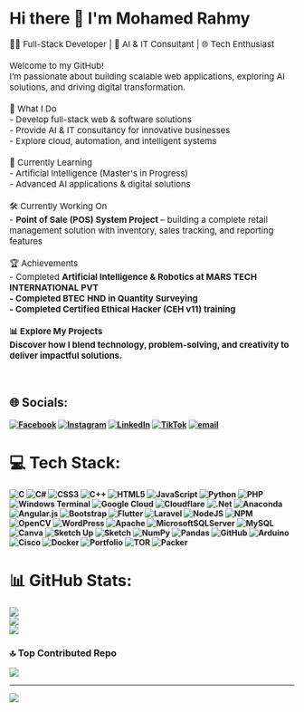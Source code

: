 # Hi there 👋 I'm Mohamed Rahmy <br>
<p style="font-size:15px">👨‍💻 Full-Stack Developer | 🤖 AI & IT Consultant | 🌐 Tech Enthusiast  <br><br>Welcome to my GitHub!  <br>I’m passionate about building scalable web applications, exploring AI solutions, and driving digital transformation.  <br><br>🚀 What I Do<br>- Develop full-stack web & software solutions  <br>- Provide AI & IT consultancy for innovative businesses  <br>- Explore cloud, automation, and intelligent systems   <br><br>🌱 Currently Learning<br>- Artificial Intelligence (Master's in Progress)  <br>- Advanced AI applications & digital solutions  <br><br>🛠️ Currently Working On<br>- <b>Point of Sale (POS) System Project</b> – building a complete retail management solution with inventory, sales tracking, and reporting features <br><br>🏆 Achievements<br>- Completed <b>Artificial Intelligence & Robotics<b> at MARS TECH INTERNATIONAL PVT   <br>- Completed BTEC HND in <b>Quantity Surveying</b>   <br>- Completed Certified Ethical Hacker (CEH v11) training <br><br>📊 Explore My Projects<br>Discover how I blend technology, problem-solving, and creativity to deliver impactful solutions.  <br></p><br>


## 🌐 Socials:
[![Facebook](https://img.shields.io/badge/Facebook-%231877F2.svg?logo=Facebook&logoColor=white)](https://facebook.com/https://web.facebook.com/mohamed.rahmi.908579) [![Instagram](https://img.shields.io/badge/Instagram-%23E4405F.svg?logo=Instagram&logoColor=white)](https://instagram.com/https://www.instagram.com/mr_rahmi_mhd) [![LinkedIn](https://img.shields.io/badge/LinkedIn-%230077B5.svg?logo=linkedin&logoColor=white)](https://linkedin.com/in/https://www.linkedin.com/in/mohamed-rahmy/) [![TikTok](https://img.shields.io/badge/TikTok-%23000000.svg?logo=TikTok&logoColor=white)](https://tiktok.com/@https://www.tiktok.com/@rahmi_oo2?_t=ZS-909mHdAgvhA&_r=1) [![email](https://img.shields.io/badge/Email-D14836?logo=gmail&logoColor=white)](mailto:mohamedrahmi428@gmail.com) 

# 💻 Tech Stack:
![C](https://img.shields.io/badge/c-%2300599C.svg?style=plastic&logo=c&logoColor=white) ![C#](https://img.shields.io/badge/c%23-%23239120.svg?style=plastic&logo=csharp&logoColor=white) ![CSS3](https://img.shields.io/badge/css3-%231572B6.svg?style=plastic&logo=css3&logoColor=white) ![C++](https://img.shields.io/badge/c++-%2300599C.svg?style=plastic&logo=c%2B%2B&logoColor=white) ![HTML5](https://img.shields.io/badge/html5-%23E34F26.svg?style=plastic&logo=html5&logoColor=white) ![JavaScript](https://img.shields.io/badge/javascript-%23323330.svg?style=plastic&logo=javascript&logoColor=%23F7DF1E) ![Python](https://img.shields.io/badge/python-3670A0?style=plastic&logo=python&logoColor=ffdd54) ![PHP](https://img.shields.io/badge/php-%23777BB4.svg?style=plastic&logo=php&logoColor=white) ![Windows Terminal](https://img.shields.io/badge/Windows%20Terminal-%234D4D4D.svg?style=plastic&logo=windows-terminal&logoColor=white) ![Google Cloud](https://img.shields.io/badge/GoogleCloud-%234285F4.svg?style=plastic&logo=google-cloud&logoColor=white) ![Cloudflare](https://img.shields.io/badge/Cloudflare-F38020?style=plastic&logo=Cloudflare&logoColor=white) ![.Net](https://img.shields.io/badge/.NET-5C2D91?style=plastic&logo=.net&logoColor=white) ![Anaconda](https://img.shields.io/badge/Anaconda-%2344A833.svg?style=plastic&logo=anaconda&logoColor=white) ![Angular.js](https://img.shields.io/badge/angular.js-%23E23237.svg?style=plastic&logo=angularjs&logoColor=white) ![Bootstrap](https://img.shields.io/badge/bootstrap-%238511FA.svg?style=plastic&logo=bootstrap&logoColor=white) ![Flutter](https://img.shields.io/badge/Flutter-%2302569B.svg?style=plastic&logo=Flutter&logoColor=white) ![Laravel](https://img.shields.io/badge/laravel-%23FF2D20.svg?style=plastic&logo=laravel&logoColor=white) ![NodeJS](https://img.shields.io/badge/node.js-6DA55F?style=plastic&logo=node.js&logoColor=white) ![NPM](https://img.shields.io/badge/NPM-%23CB3837.svg?style=plastic&logo=npm&logoColor=white) ![OpenCV](https://img.shields.io/badge/opencv-%23white.svg?style=plastic&logo=opencv&logoColor=white) ![WordPress](https://img.shields.io/badge/WordPress-%23117AC9.svg?style=plastic&logo=WordPress&logoColor=white) ![Apache](https://img.shields.io/badge/apache-%23D42029.svg?style=plastic&logo=apache&logoColor=white) ![MicrosoftSQLServer](https://img.shields.io/badge/Microsoft%20SQL%20Server-CC2927?style=plastic&logo=microsoft%20sql%20server&logoColor=white) ![MySQL](https://img.shields.io/badge/mysql-4479A1.svg?style=plastic&logo=mysql&logoColor=white) ![Canva](https://img.shields.io/badge/Canva-%2300C4CC.svg?style=plastic&logo=Canva&logoColor=white) ![Sketch Up](https://img.shields.io/badge/SketchUp-005F9E?style=plastic&logo=sketchup&logoColor=white) ![Sketch](https://img.shields.io/badge/Sketch-FFB387?style=plastic&logo=sketch&logoColor=black) ![NumPy](https://img.shields.io/badge/numpy-%23013243.svg?style=plastic&logo=numpy&logoColor=white) ![Pandas](https://img.shields.io/badge/pandas-%23150458.svg?style=plastic&logo=pandas&logoColor=white) ![GitHub](https://img.shields.io/badge/github-%23121011.svg?style=plastic&logo=github&logoColor=white) ![Arduino](https://img.shields.io/badge/-Arduino-00979D?style=plastic&logo=Arduino&logoColor=white) ![Cisco](https://img.shields.io/badge/cisco-%23049fd9.svg?style=plastic&logo=cisco&logoColor=black) ![Docker](https://img.shields.io/badge/docker-%230db7ed.svg?style=plastic&logo=docker&logoColor=white) ![Portfolio](https://img.shields.io/badge/Portfolio-%23000000.svg?style=plastic&logo=firefox&logoColor=#FF7139) ![TOR](https://img.shields.io/badge/tor-%237E4798.svg?style=plastic&logo=tor-project&logoColor=white) ![Packer](https://img.shields.io/badge/packer-%23E7EEF0.svg?style=plastic&logo=packer&logoColor=%2302A8EF)
# 📊 GitHub Stats:
![](https://github-readme-stats.vercel.app/api?username=RahmyMohamed&theme=maroongold&hide_border=false&include_all_commits=true&count_private=true)<br/>
![](https://nirzak-streak-stats.vercel.app/?user=RahmyMohamed&theme=maroongold&hide_border=false)<br/>
![](https://github-readme-stats.vercel.app/api/top-langs/?username=RahmyMohamed&theme=maroongold&hide_border=false&include_all_commits=true&count_private=true&layout=compact)

### 🔝 Top Contributed Repo
![](https://github-contributor-stats.vercel.app/api?username=RahmyMohamed&limit=5&theme=maroongold&combine_all_yearly_contributions=true)

---
[![](https://visitcount.itsvg.in/api?id=RahmyMohamed&icon=0&color=0)](https://visitcount.itsvg.in)

<!-- Proudly created with GPRM ( https://gprm.itsvg.in ) -->
